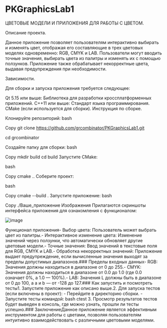 # PKGraphicsLab1
ЦВЕТОВЫЕ МОДЕЛИ И ПРИЛОЖЕНИЯ ДЛЯ РАБОТЫ С ЦВЕТОМ.

Описание проекта.

Данное приложение позволяет пользователям интерактивно выбирать и изменять цвет, отображая его составляющие в трех цветовых моделях одновременно: RGB, CMYK и LAB. Пользователи могут вводить точные значения, выбирать цвета из палитры и изменять их с помощью ползунков. Приложение также обрабатывает некорректные цвета, выдавая предупреждения при необходимости.

Зависимости.

Для сборки и запуска приложения требуется следующее:

Qt 5.15 или выше: Библиотека для разработки кроссплатформенных приложений.
C++11 или выше: Стандарт языка программирования.
CMake (если используется для сборки).
Инструкция по сборке.

Клонируйте репозиторий:
bash

Copy
git clone https://github.com/grcombinator/PKGraphicsLab1.git

cd grcombinator

Создайте папку для сборки:
bash

Copy
mkdir build
cd build
Запустите CMake:

bash

Copy
cmake ..
Соберите проект:

bash

Copy
cmake --build .
Запустите приложение:
bash

Copy
./Ваше_приложение
Изображения
Прилагаются скриншоты интерфейса приложения для ознакомления с функционалом:

![image](https://github.com/user-attachments/assets/96a4a4a0-d9da-4bd6-a5d8-32695ce342fd)

Функционал приложения- Выбор цвета: Пользователь может выбрать цвет из палитры.- Интерактивное изменение цвета: Изменение значений через ползунки, что автоматически обновляет другие цветовые модели.- Точные значения: Ввод значений в текстовые поля для RGB, CMYK и LAB.- Обработка некорректных значений: Приложение выдает предупреждение, если вычисленные значения выходят за пределы допустимых диапазонов.### Пределы входных данных- RGB: Значения должны находиться в диапазоне от 0 до 255.- CMYK: Значения должны находиться в диапазоне от 0.0 до 1.0 (где 0.0 означает 0%, а 1.0 — 100%).- LAB: Значения L должны быть в диапазоне от 0 до 100, а a и b — от -128 до 127.### Как запустить и посмотреть тесты1. Запустите приложение как описано выше.2. Для запуска тестов (если включены в проект): - Перейдите в директорию сборки. - Запустите тесты командой: bash     ctest     3. Просмотр результатов тестов будет выведен в консоль, где можно узнать, прошли ли тесты успешно.### ЗаключениеДанное приложение является эффективным инструментом для работы с цветами, позволяя пользователям интуитивно взаимодействовать с различными цветовыми моделями. 
